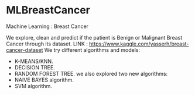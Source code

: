 # MLBreastCancer

Machine Learning : Breast Cancer

We explore, clean and predict if the patient is Benign or Malignant Breast Cancer through its dataset.
      LINK : https://www.kaggle.com/yasserh/breast-cancer-dataset
We try different algorithms and models:
- K-MEANS/KNN.
- DECISION TREE.
- RANDOM FOREST TREE.
we also explored two new algorithms:
- NAIVE BAYES algorithm.
- SVM algorithm.
